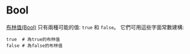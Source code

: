 # Bool

[布林值(Bool)](http://crystal-lang.org/api/Bool.html) 只有兩種可能的值: `true` 和 `false`。 它們可用這些字面常數建構:


```crystal
true  # 為true的布林值
false # 為false的布林值
```
